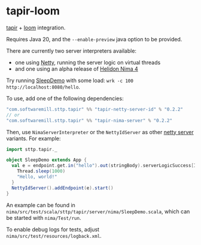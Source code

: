 # tapir-loom

[tapir](https://tapir.softwaremill.com/en/latest/) + [loom](https://openjdk.org/projects/loom/) integration.

Requires Java 20, and the `--enable-preview` java option to be provided.

There are currently two server interpreters available:
* one using [Netty](https://netty.io), running the server logic on virtual threads
* and one using an alpha release of [Helidon Nima 4 ](https://medium.com/helidon/helidon-n%C3%ADma-helidon-on-virtual-threads-130bb2ea2088)

Try running [SleepDemo](https://github.com/softwaremill/tapir-loom/blob/master/nima/src/test/scala/sttp/tapir/server/nima/SleepDemo.scala) with some load: `wrk -c 100 http://localhost:8080/hello`.

To use, add one of the following dependencies:

```scala
"com.softwaremill.sttp.tapir" %% "tapir-netty-server-id" % "0.2.2"
// or
"com.softwaremill.sttp.tapir" %% "tapir-nima-server" % "0.2.2"
```

Then, use `NimaServerInterpreter` or the `NettyIdServer` as other [netty server](https://tapir.softwaremill.com/en/latest/server/netty.html) variants.
For example:

```scala
import sttp.tapir._

object SleepDemo extends App {
  val e = endpoint.get.in("hello").out(stringBody).serverLogicSuccess[Id] { _ =>
    Thread.sleep(1000)
    "Hello, world!"
  }
  NettyIdServer().addEndpoint(e).start()
}
```

An example can be found in `nima/src/test/scala/sttp/tapir/server/nima/SleepDemo.scala`, which can be started with `nima/Test/run`.

To enable debug logs for tests, adjust `nima/src/test/resources/logback.xml`.
